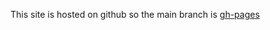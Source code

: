 This site is hosted on github so the main branch is [gh-pages](/BlakeGardner/austinphpchat.com/tree/gh-pages)
